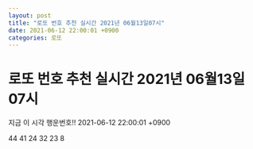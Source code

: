 ```yaml
---
layout: post
title: "로또 번호 추천 실시간 2021년 06월13일07시"
date: 2021-06-12 22:00:01 +0900
categories: 로또
---
```


# 로또 번호 추천 실시간 2021년 06월13일07시

지금 이 시각 행운번호!! 2021-06-12 22:00:01 +0900

 44  41  24  32  23  8 

